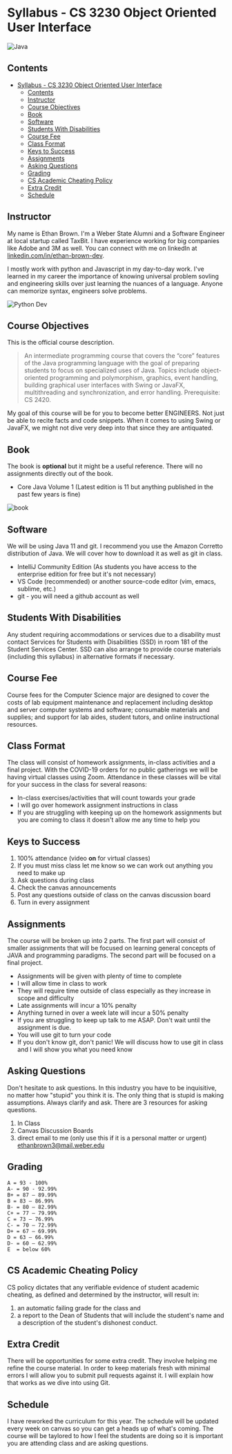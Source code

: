 # Syllabus - CS 3230 Object Oriented User Interface #

<img align="center" alt="Java" src="https://avatars1.githubusercontent.com/u/62850736?s=200&v=4">

## Contents ##

- [Syllabus - CS 3230 Object Oriented User Interface](#syllabus---cs-3230-object-oriented-user-interface)
  - [Contents](#contents)
  - [Instructor](#instructor)
  - [Course Objectives](#course-objectives)
  - [Book](#book)
  - [Software](#software)
  - [Students With Disabilities](#students-with-disabilities)
  - [Course Fee](#course-fee)
  - [Class Format](#class-format)
  - [Keys to Success](#keys-to-success)
  - [Assignments](#assignments)
  - [Asking Questions](#asking-questions)
  - [Grading](#grading)
  - [CS Academic Cheating Policy](#cs-academic-cheating-policy)
  - [Extra Credit](#extra-credit)
  - [Schedule](#schedule)

## Instructor ##

My name is Ethan Brown. I'm a Weber State Alumni and a Software Engineer at local startup called TaxBit. I have experience working for big companies like Adobe and 3M as well. You can connect with me on linkedIn at [linkedin.com/in/ethan-brown-dev](https://www.linkedin.com/in/ethan-brown-dev/).

I mostly work with python and Javascript in my day-to-day work. I've learned in my career the importance of knowing universal problem sovling and engineering skills over just learning the nuances of a language. Anyone can memorize syntax, engineers solve problems.

![Python Dev](python-java.png "python dev in java")

## Course Objectives ##

This is the official course description.

> An intermediate programming course that covers the “core” features of the Java programming language with the goal of preparing students to focus on specialized uses of Java. Topics include object-oriented programming and polymorphism, graphics, event handling, building graphical user interfaces with Swing or JavaFX, multithreading and synchronization, and error handling. Prerequisite: CS 2420.

My goal of this course will be for you to become better ENGINEERS. Not just be able to recite facts and code snippets. When it comes to using Swing or JavaFX, we might not dive very deep into that since they are antiquated.

## Book ##

The book is **optional** but it might be a useful reference. There will no assignments directly out of the book.

* Core Java Volume 1 (Latest edition is 11 but anything published in the past few years is fine)

![book](book.jpg)

## Software ##

We will be using Java 11 and git. I recommend you use the Amazon Corretto distribution of Java.
We will cover how to download it as well as git in class.

* IntelliJ Community Edition (As students you have access to the enterprise edition for free but it's not necessary)
* VS Code (recommended) or another source-code editor (vim, emacs, sublime, etc.)
* git - you will need a github account as well

## Students With Disabilities ##

Any student requiring accommodations or services due to a disability must contact Services for
Students with Disabilities (SSD) in room 181 of the Student Services Center. SSD can also
arrange to provide course materials (including this syllabus) in alternative formats if necessary.

## Course Fee ##

Course fees for the Computer Science major are designed to cover the costs of lab equipment
maintenance and replacement including desktop and server computer systems and software;
consumable materials and supplies; and support for lab aides, student tutors, and online
instructional resources.

## Class Format ##

The class will consist of homework assignments, in-class activities and a final project. With the COVID-19 orders for no public gatherings we will be having virtual classes using Zoom. Attendance in these classes will be vital for your success in the class for several reasons:
  * In-class exercises/activities that will count towards your grade
  * I will go over homework assignment instructions in class
  * If you are struggling with keeping up on the homework assignments but you are coming to class it doesn't allow me any time to help you

## Keys to Success ##

1. 100% attendance (video **on** for virtual classes)
2. If you must miss class let me know so we can work out anything you need to make up
3. Ask questions during class
4. Check the canvas announcements
5. Post any questions outside of class on the canvas discussion board
6. Turn in every assignment

## Assignments ##

The course will be broken up into 2 parts. The first part will consist of smaller
assignments that will be focused on learning general concepts of JAVA and programming paradigms.
The second part will be focused on a final project.

* Assignments will be given with plenty of time to complete
* I will allow time in class to work
* They will require time outside of class especially as they increase in scope and difficulty
* Late assignments will incur a 10% penalty
* Anything turned in over a week late will incur a 50% penalty
* If you are struggling to keep up talk to me ASAP. Don't wait until the assignment is due.
* You will use git to turn your code
* If you don't know git, don't panic! We will discuss how to use git in class and I will show you what you need know

## Asking Questions ##

Don't hesitate to ask questions. In this industry you have to be inquisitive, no matter how
"stupid" you think it is. The only thing that is stupid is making assumptions. Always clarify
and ask. There are 3 resources for asking questions.

1. In Class
2. Canvas Discussion Boards
3. direct email to me (only use this if it is a personal matter or urgent) [ethanbrown3@mail.weber.edu](ethanbrown3@mail.weber.edu)

## Grading ##

    A = 93 - 100%
    A- = 90 - 92.99%
    B+ = 87 – 89.99%
    B = 83 – 86.99%
    B- = 80 – 82.99%
    C+ = 77 – 79.99%
    C = 73 – 76.99%
    C- = 70 – 72.99%
    D+ = 67 – 69.99%
    D = 63 – 66.99%
    D- = 60 – 62.99%
    E  = below 60%

## CS Academic Cheating Policy ##

CS policy dictates that any verifiable evidence of student academic cheating, as defined and determined by the instructor, will result in: 
1) an automatic failing grade for the class and 
2) a report to the Dean of Students that will include the student's name and a description of the student's dishonest conduct.

## Extra Credit ##

There will be opportunities for some extra credit. They involve helping me refine the course material. In order to keep materials fresh with minimal errors I will allow you to submit pull requests against it. I will explain how that works as we dive into using Git.

## Schedule ##

I have reworked the curriculum for this year. The schedule will be updated every week on canvas so you can get a heads up of what's coming. The course will be taylored to how I feel the students are doing so it is important you are attending class and are asking questions.
